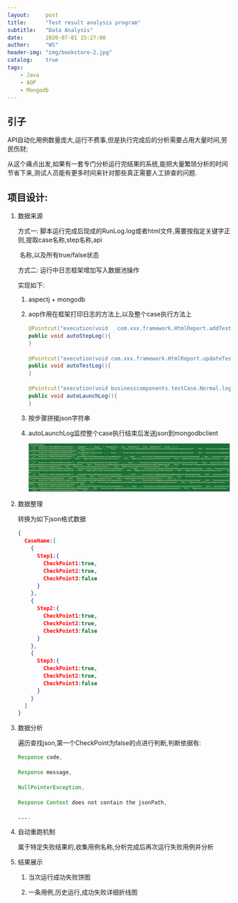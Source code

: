 ```yaml
---
layout:     post
title:      "Test result analysis program"
subtitle:   "Data Analysis"
date:       2020-07-01 15:27:00
author:     "WS"
header-img: "img/bookstore-2.jpg"
catalog:    true
tags:
    - Java
    - AOP
    - Mongodb
---
```


## 引子

  API自动化用例数量庞大,运行不费事,但是执行完成后的分析需要占用大量时间,劳民伤财;

  从这个痛点出发,如果有一套专门分析运行完结果的系统,能把大量繁琐分析的时间节省下来,测试人员能有更多时间来针对那些真正需要人工排查的问题.

## 项目设计:

1. 数据来源

   方式一:  脚本运行完成后现成的RunLog.log或者html文件,需要按指定关键字正则,提取case名称,step名称,api 

   ​               名称,以及所有true/false状态

   方式二:  运行中日志框架增加写入数据池操作

   实现如下:

   1. aspectj + mongodb

   2. aop作用在框架打印日志的方法上,以及整个case执行方法上

      ```java
      @Pointcut("execution(void   com.xxx.framework.HtmlReport.addTestLogStepDescription(String, String))")
      public void autoStepLog(){
      }
      
      @Pointcut("execution(void com.xxx.framework.HtmlReport.updateTestLog(..))")
      public void autoTestLog(){
      }
      
      @Pointcut("execution(void businesscomponents.testCase.Normal.login.*.*(..))")
      public void autoLaunchLog(){
      }
      ```

   3. 按步骤拼接json字符串

   4. autoLaunchLog监控整个case执行结束后发送json到mongodbclient

      ![javascript](/img/dataAnalysis.png)

2. 数据整理

   转换为如下json格式数据

   ```json
   {
     CaseName:[
       {
         Step1:{
           CheckPoint1:true,
           CheckPoint2:true,
           CheckPoint3:false
         }
       },
       {
         Step2:{
           CheckPoint1:true,
           CheckPoint2:true,
           CheckPoint3:false
         }
       },
       {
         Step3:{
           CheckPoint1:true,
           CheckPoint2:true,
           CheckPoint3:false
         }
       }
     ]
   }
   ```

3. 数据分析

   遍历查找json,第一个CheckPoint为false的点进行判断,判断依据有:

   ```java
   Response code,
   
   Response message,
   
   NullPointerException,
   
   Response Context does not contain the jsonPath,
   
   ....
   ```

4. 自动重跑机制

   属于特定失败结果的,收集用例名称,分析完成后再次运行失败用例并分析

5. 结果展示

   1. 当次运行成功失败饼图

   2. 一条用例,历史运行,成功失败详细折线图
